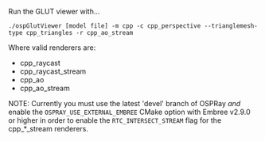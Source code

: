 Run the GLUT viewer with...

```./ospGlutViewer [model file] -m cpp -c cpp_perspective --trianglemesh-type cpp_triangles -r cpp_ao_stream```

Where valid renderers are:

- cpp_raycast
- cpp_raycast_stream
- cpp_ao
- cpp_ao_stream

NOTE: Currently you must use the latest 'devel' branch of OSPRay _and_ enable
the ```OSPRAY_USE_EXTERNAL_EMBREE``` CMake option with Embree v2.9.0 or higher
in order to enable the ```RTC_INTERSECT_STREAM``` flag for the cpp_*_stream
renderers.
